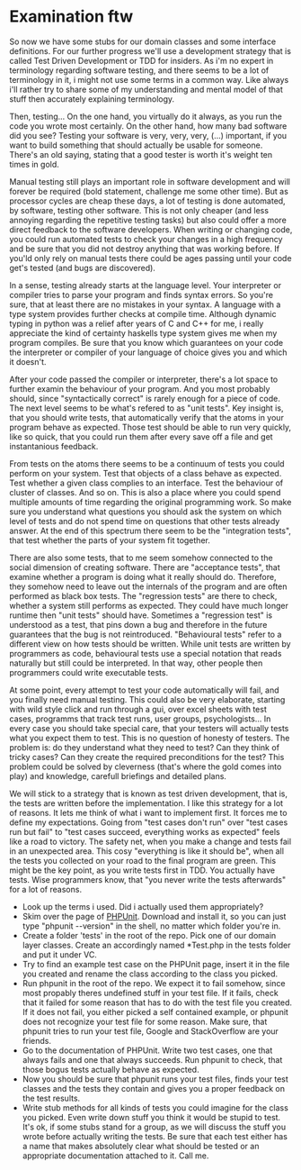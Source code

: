 # Examination ftw 

So now we have some stubs for our domain classes and some interface definitions.
For our further progress we'll use a development strategy that is called Test
Driven Development or TDD for insiders. As i'm no expert in terminology regarding
software testing, and there seems to be a lot of terminology in it, i might not
use some terms in a common way. Like always i'll rather try to share some of my
understanding and mental model of that stuff then accurately explaining 
terminology.

Then, testing... On the one hand, you virtually do it always, as you run the 
code you wrote most certainly. On the other hand, how many bad software did
you see? Testing your software is very, very, very, (...) important, if you 
want to build something that should actually be usable for someone. There's an
old saying, stating that a good tester is worth it's weight ten times in gold.

Manual testing still plays an important role in software development and will
forever be required (bold statement, challenge me some other time). But as
processor cycles are cheap these days, a lot of testing is done automated, by
software, testing other software. This is not only cheaper (and less annoying
regarding the repetitive testing tasks) but also could offer a more direct 
feedback to the software developers. When writing or changing code, you could
run automated tests to check your changes in a high frequency and be sure that
you did not destroy anything that was working before. If you'ld only rely on
manual tests there could be ages passing until your code get's tested (and bugs
are discovered).

In a sense, testing already starts at the language level. Your interpreter or
compiler tries to parse your program and finds syntax errors. So you're sure, that
at least there are no mistakes in your syntax. A language with a type system 
provides further checks at compile time. Although dynamic typing in python was
a relief after years of C and C++ for me, i really appreciate the kind of
certainty haskells type system gives me when my program compiles. Be sure that you
know which guarantees on your code the interpreter or compiler of your language of
choice gives you and which it doesn't.

After your code passed the compiler or interpreter, there's a lot space to
further examin the behaviour of your program. And you most probably should, 
since "syntactically correct" is rarely enough for a piece of code. The next level
seems to be what's refered to as "unit tests". Key insight is, that you should
write tests, that automatically verify that the atoms in your program behave as
expected. Those test should be able to run very quickly, like so quick, that you
could run them after every save off a file and get instantanious feedback.

From tests on the atoms there seems to be a continuum of tests you could perform
on your system. Test that objects of a class behave as expected. Test whether
a given class complies to an interface. Test the behaviour of cluster of classes.
And so on. This is also a place where you could spend multiple amounts of time
regarding the original programming work. So make sure you understand what
questions you should ask the system on which level of tests and do not spend time
on questions that other tests already answer. At the end of this spectrum there 
seem to be the "integration tests", that test whether the parts of your system 
fit together.

There are also some tests, that to me seem somehow connected to the social 
dimension of creating software. There are "acceptance tests", that examine whether
a program is doing what it really should do. Therefore, they somehow need to leave
out the internals of the program and are often performed as black box tests. The 
"regression tests" are there to check, whether a system still performs as 
expected. They could have much longer runtime then "unit tests" should have. 
Sometimes a "regression test" is understood as a test, that pins down a bug and
therefore in the future guarantees that the bug is not reintroduced. 
"Behavioural tests" refer to a different view on how tests should be written. 
While unit tests are written by programmers as code, behavioural tests use a 
special notation that reads naturally but still could be interpreted. In that
way, other people then programmers could write executable tests.

At some point, every attempt to test your code automatically will fail, and
you finally need manual testing. This could also be very elaborate, starting
with wild style click and run through a gui, over excel sheets with test cases,
programms that track test runs, user groups, psychologists... In every case you
should take special care, that your testers will actually tests what you expect
them to test. This is no question of honesty of testers. The problem is: do they
understand what they need to test? Can they think of tricky cases? Can they 
create the required preconditions for the test? This problem could be solved
by cleverness (that's where the gold comes into play) and knowledge, carefull
briefings and detailed plans.

We will stick to a strategy that is known as test driven development, that is,
the tests are written before the implementation. I like this strategy for a lot
of reasons. It lets me think of what i want to implement first. It forces me to
define my expectations. Going from "test cases don't run" over "test cases run
but fail" to "test cases succeed, everything works as expected" feels like a
road to victory. The safety net, when you make a change and tests fail in an 
unexpected area. This cosy "everything is like it should be", when all the tests
you collected on your road to the final program are green. This might be the
key point, as you write tests first in TDD. You actually have tests. Wise
programmers know, that "you never write the tests afterwards" for a lot of reasons. 
 
* Look up the terms i used. Did i actually used them appropriately? 
* Skim over the page of [PHPUnit](https://phpunit.de/). Download and install it,
  so you can just type "phpunit --version" in the shell, no matter which folder
  you're in.
* Create a folder 'tests' in the root of the repo. Pick one of our domain layer
  classes. Create an accordingly named  \*Test.php in the tests folder and put
  it under VC.
* Try to find an example test case on the PHPUnit page, insert it in the file you
  created and rename the class according to the class you picked.
* Run phpunit in the root of the repo. We expect it to fail somehow, since most 
  propably theres undefined stuff in your test file. If it fails, check that it
  failed for some reason that has to do with the test file you created. If it 
  does not fail, you either picked a self contained example, or phpunit does not
  recognize your test file for some reason. Make sure, that phpunit tries to run
  your test file, Google and StackOverflow are your friends.
* Go to the documentation of PHPUnit. Write two test cases, one that always fails
  and one that always succeeds. Run phpunit to check, that those bogus tests
  actually behave as expected.
* Now you should be sure that phpunit runs your test files, finds your test 
  classes and the tests they contain and gives you a proper feedback on the test 
  results.
* Write stub methods for all kinds of tests you could imagine for the class you 
  picked. Even write down stuff you think it would be stupid to test. It's ok, 
  if some stubs stand for a group, as we will discuss the stuff you wrote before 
  actually writing the tests. Be sure that each test either has a name that makes
  absolutely clear what should be tested or an appropriate documentation attached 
  to it. Call me.
